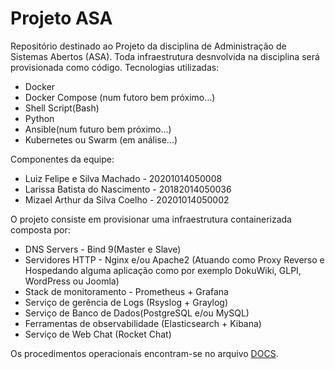 # Projeto ASA

Repositório destinado ao Projeto da disciplina de Administração de Sistemas Abertos (ASA). Toda infraestrutura desnvolvida na disciplina será provisionada como código. Tecnologias utilizadas:
  * Docker
  * Docker Compose (num futoro bem próximo...)
  * Shell Script(Bash)
  * Python
  * Ansible(num futuro bem próximo...)
  * Kubernetes ou Swarm (em análise...)
  
 Componentes da equipe:
  * Luiz Felipe e Silva Machado - 20201014050008
  * Larissa Batista do Nascimento - 20182014050036
  * Mizael Arthur da Silva Coelho - 20201014050002

O projeto consiste em provisionar uma infraestrutura containerizada composta por:

  * DNS Servers - Bind 9(Master e Slave)
  * Servidores HTTP - Nginx e/ou Apache2 (Atuando como Proxy Reverso e Hospedando alguma aplicação como por exemplo DokuWiki, GLPI, WordPress ou Joomla)
  * Stack de monitoramento - Prometheus + Grafana 
  * Serviço de gerência de Logs (Rsyslog + Graylog)
  * Serviço de Banco de Dados(PostgreSQL e/ou MySQL)
  * Ferramentas de observabilidade (Elasticsearch + Kibana)
  * Serviço de Web Chat (Rocket Chat)
  
  Os procedimentos operacionais encontram-se no arquivo [DOCS](DOCS.md).
  
